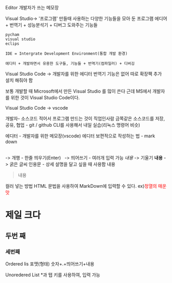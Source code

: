 Editor
개발자가 쓰는 메모장

Visual Studio-> '프로그램' 만들때 사용하는 다양한 기능들을 모아 둔 프로그램
에디어 + 번역기 + 성능분석기 + 디버그 도와주는 기능들

```
pycham
visual studio
eclips

IDE = Intergrate Development Environment(통합 개발 환경)

에디터 + 개발하면서 유용한 도구들, 기능들 + 번역기(컴파일러) + 디버깅
```

Visual Studio Code -> 개발자를 위한 에디터
번역기 기능은 없어 따로 확장팩 추가 설치 해줘야 함

보통 개발할 때 Microsoft에서 만든 Visual Studio 를 많이 쓴다
근데 MS에서 개발자를 위한 것이 Visual Studio Code이다.

Visual Studio Code -> vscode

개발자- 소스코드 적어서 프로그램 만드는 것이 직업인사람
금쪽같은 소스코드를 저장, 공유, 협업 - git / github
CLI를 사용해서 내일 실습(리눅스 명령어 비슷)

에디터 - 개발자를 위한 메모장(vscode)
에디터 보편적으로 작성하는 법 - mark down

<br> -> 개행 - 한줄 띄우기(Enter)
&nbsp; -> 띄어쓰기 - 여러개 입력 가능
*내용* -> 기울기
**내용** -> 굵은 글씨
인용문 - 상세 설명을 달고 싶을 때 사용함
내용
> 내용

컬러 넣는 방법
HTML 문법을 사용하여 MarkDown에 입력할 수 있다.
ex)<span style="color:red">정열의 매운맛</span>

# 제일 크다
## 두번 째
### 세번째

Ordered lis
포맷(형태)
숫자+.+띄어쓰기+내용

Unoredered List
*과 탭 키를 사용하여, 입력 가능
